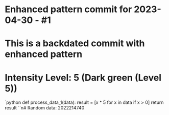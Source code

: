 ﻿# Enhanced pattern commit for 2023-04-30 - #1
# This is a backdated commit with enhanced pattern
# Intensity Level: 5 (Dark green (Level 5))
`python
def process_data_1(data):
    result = [x * 5 for x in data if x > 0]
    return result
``n# Random data: 2022214740

